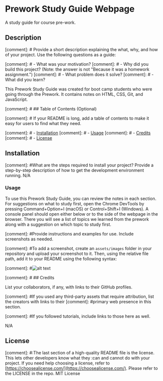 # Prework Study Guide Webpage
A study guide for course pre-work.

## Description

[comment]: # Provide a short description explaining the what, why, and how of your project. Use the following questions as a guide:

[comment]: # - What was your motivation?
[comment]: # - Why did you build this project? (Note: the answer is not "Because it was a homework assignment.")
[comment]: # - What problem does it solve?
[comment]: # - What did you learn?

This Prework Study Guide was created for boot camp students who were going through the Prework. It contains notes on HTML, CSS, Git, and JavaScript.


[comment]: # ## Table of Contents (Optional)

[comment]: # If your README is long, add a table of contents to make it easy for users to find what they need.

[comment]: # - [Installation](#installation)
[comment]: # - [Usage](#usage)
[comment]: # - [Credits](#credits)
[comment]: # - [License](#license)

## Installation

[comment]: #What are the steps required to install your project? Provide a step-by-step description of how to get the development environment running.
N/A

### Usage

To use this Prework Study Guide, you can review the notes in each section. For suggestions on what to study first, open the Chrome DevTools by pressing Command+Option+I (macOS) or Control+Shift+I (Windows). A console panel should open either below or to the side of the webpage in the browser. There you will see a list of topics we learned from the prework along with a suggestion on which topic to study first.


[comment]: #Provide instructions and examples for use. Include screenshots as needed.

[comment]: #To add a screenshot, create an `assets/images` folder in your repository and upload your screenshot to it. Then, using the relative file path, add it to your README using the following syntax:

[comment]: #![alt text](assets/images/screenshot.png)



[comment]: # ## Credits

List your collaborators, if any, with links to their GitHub profiles.

[comment]: #If you used any third-party assets that require attribution, list the creators with links to their [comment]: #primary web presence in this section.

[comment]: #If you followed tutorials, include links to those here as well.

N/A

## License

[comment]: #:The last section of a high-quality README file is the license. This lets other developers know what they :can and cannot do with your project. If you need help choosing a license, refer to [https://choosealicense.com/](https://choosealicense.com/).
Please refer to the LICENSE in the repo.
MIT License
